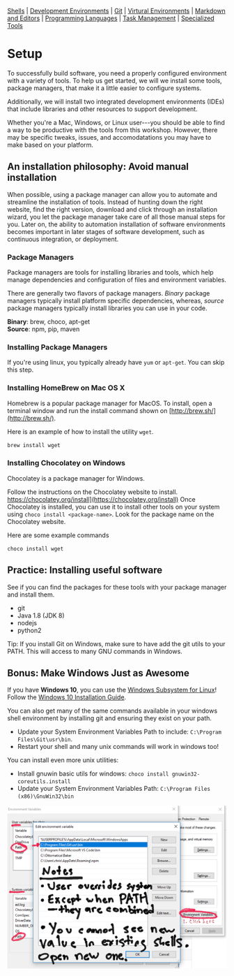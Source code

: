 [Shells](Shells.md#shells) | [Development Environments](PackageManagers.md#development-environments) |  [Git](Git.md#git) | [Virtural Environments](Environments.md#environments) | [Markdown and Editors](MarkdownEditors.md#markdown) | [Programming Languages](Programming.md#programming) | [Task Management](OnlineTools.md#online-tools) | [Specialized Tools](SpecializedTools.md#specialized-tools) 

# Setup

To successfully build software, you need a properly configured environment with a variety of tools. To help us get started, we will we install some tools, package managers, that make it a little easier to configure systems. 

Additionally, we will install two integrated development environments (IDEs) that include libraries and other resources to support development.

Whether you're a Mac, Windows, or Linux user---you should be able to find a way to be productive with the tools from this workshop. However, there may be specific tweaks, issues, and accomodatations you may have to make based on your platform.

## An installation philosophy: Avoid manual installation

When possible, using a package manager can allow you to automate and streamline the installation of tools. Instead of hunting down the right website, find the right version, download and click through an installation wizard, you let the package manager take care of all those manual steps for you. Later on, the ability to automation installation of software environments becomes important in later stages of software development, such as continuous integration, or deployment.

### Package Managers

Package managers are tools for installing libraries and tools, which help manage dependencies and configuration of files and environment variables. 

There are generally two flavors of package managers. *Binary* package managers typically install platform specific dependencies, whereas, *source* package managers typically install libraries you can use in your code.

**Binary**: brew, choco, apt-get  
**Source**: npm, pip, maven

### Installing Package Managers

If you're using linux, you typically already have `yum` or `apt-get`. You can skip this step.

### Installing HomeBrew on Mac OS X

Homebrew is a popular package manager for MacOS. To install, open a terminal window and run the install command shown on [http://brew.sh/](http://brew.sh/).

Here is an example of how to install the utility `wget`.
```bash
brew install wget
```

### Installing Chocolatey on Windows

Chocolatey is a package manager for Windows. 

Follow the instructions on the Chocolatey website to install. https://chocolatey.org/install](https://chocolatey.org/install)
Once Chocolatey is installed, you can use it to install other tools on your system using `choco install <package-name>`.  Look for the package name on the Chocolatey website.

Here are some example commands
```
choco install wget
```

## Practice: Installing useful software

See if you can find the packages for these tools with your package manager and install them.

* git
* Java 1.8 (JDK 8)
* nodejs
* python2

Tip: If you install Git on Windows, make sure to have add the git utils to your PATH. This will access to many GNU commands in Windows.

## Bonus: Make Windows Just as Awesome

If you have **Windows 10**, you can use the [Windows Subsystem for Linux](https://docs.microsoft.com/en-us/windows/wsl/about)!  Follow the [Windows 10 Installation Guide](https://docs.microsoft.com/en-us/windows/wsl/install-win10).

You can also get many of the same commands available in your windows shell environment by installing git and ensuring they exist on your path.

* Update your System Environment Variables Path to include: `C:\Program Files\Git\usr\bin`. 
* Restart your shell and many unix commands will work in windows too!

You can install even more unix utilities:
* Install gnuwin basic utils for windows: `choco install gnuwin32-coreutils.install`
* Update your System Environment Variables Path: `C:\Program Files (x86)\GnuWin32\bin`

![Windows-EnvironmentVariables](resources/imgs/win-env.jpg)